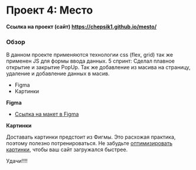 # Проект 4: Место 
 **Ссылка на проект (сайт) https://chepsik1.github.io/mesto/**
 
### Обзор
В данном проекте применяются технологии css (flex, grid) так же применен JS для формы ввода данных.
5 спринт:
Сделал плавное открытие и закрытие PopUp. Так же добавление из масива на страницу, удаление и добавление данных в масив.

* Figma
* Картинки

**Figma**

* [Ссылка на макет в Figma](https://www.figma.com/file/StZjf8HnoeLdiXS7dYrLAh/JavaScript.-Sprint-4)

**Картинки**

Доставать картинки предстоит из Фигмы. Это расхожая практика, поэтому полезно потренироваться.
Не забудьте [оптимизировать картинки](https://tinypng.com/), чтобы ваш сайт загружался быстрее.

Удачи!!!!
